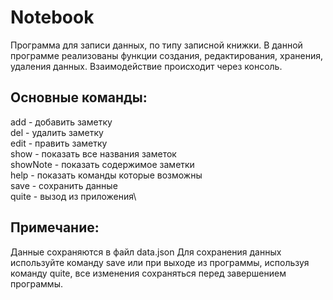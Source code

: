 # Notebook

Программа для записи данных, по типу записной книжки. В данной программе реализованы функции создания, редактирования, хранения, удаления данных. Взаимодействие
происходит через консоль.

## Основные команды:
add - добавить заметку\
del - удалить заметку\
edit - править заметку\
show - показать все названия заметок\
showNote - показать содержимое заметки\
help - показать команды которые возможны\
save - сохранить данные\
quite - вызод из приложения\

## Примечание:
Данные сохраняются в файл data.json
Для сохранения данных используйте команду save или при выходе из программы, используя команду quite, все изменения сохраняться перед завершением программы.
